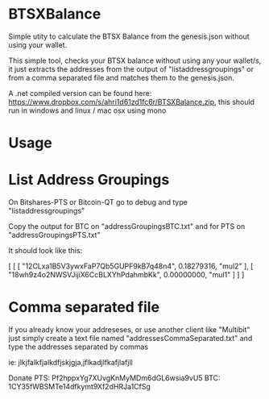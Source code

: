 BTSXBalance
==============

Simple utity to calculate the BTSX Balance from the genesis.json without using your wallet.

This simple tool, checks your BTSX balance without using any your wallet/s, it just extracts the addresses from the output of "listaddressgroupings" or from a comma separated file and matches them to the genesis.json.


A .net compiled version can be found here: https://www.dropbox.com/s/ahri1d61zd1fc6r/BTSXBalance.zip, this should run in windows and linux / mac osx using mono


Usage
============

List Address Groupings
========================

On Bitshares-PTS or Bitcoin-QT go to debug and type  "listaddressgroupings"

Copy the output for BTC on "addressGroupingsBTC.txt" and for PTS on "addressGroupingsPTS.txt"

It should look like this:

[
[
[
"12CLxa1B5V3ywxFaP7Qb5GUPF9kB7q48n4",
0.18279316,
"mul2"
],
[
"18wh9z4o2NWSVJijiX6CcBLXYhPdahmbKk",
0.00000000,
"mul1"
]
]
]


Comma separated file
========================
If you already know your addreseses, or use another client like "Multibit" just simply create a text file named "addressesCommaSeparated.txt" and type the addresses separated by commas

ie: jlkjfalkfjalkdfjskjgja,jflkadjlfkafjlafjll


Donate 
PTS: Pf2hppxYg7XUvgKnMyMDm6dGL6wsia9vU5
BTC: 1CY35fWBSMTe14dfkymt9Xf2dHRJa1CfSg




